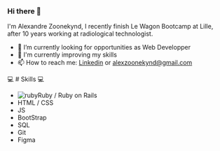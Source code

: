 ### Hi there 👋

I'm Alexandre Zoonekynd, I recently finish Le Wagon Bootcamp at Lille, after 10 years working at radiological technologist.

- 🔭 I’m currently looking for opportunities as Web Developper
- 🌱 I'm currently improving my skills
- 📫 How to reach me: [Linkedin](https://www.linkedin.com/in/alexandre-zoonekynd-92b584244) or alexzoonekynd@gmail.com



💻  # Skills 💻

- ![ruby](https://www.lewagon.com/assets/v4/icons/tools/icon-ruby-df29ed0ce7b24a0eadbc815f69c7799612d3b22854ea474893d59778fb63e702.svg)Ruby / Ruby on Rails
- HTML / CSS
- JS
- BootStrap
- SQL
- Git
- Figma




